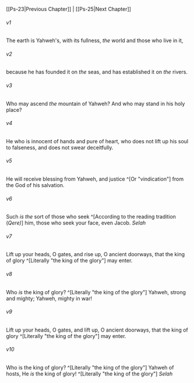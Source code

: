 ﻿---
aliases:
  - Psalms 24
---

[[Ps-23|Previous Chapter]] | [[Ps-25|Next Chapter]]

###### v1
The earth is Yahweh's, with its fullness,
_the_ world and those who live in it,

###### v2
because he has founded it on _the_ seas,
and has established it on _the_ rivers.

###### v3
Who may ascend _the_ mountain of Yahweh?
And who may stand in his holy place?

###### v4
He who is innocent of hands and pure of heart,
who does not lift up his soul to falseness,
and does not swear deceitfully.

###### v5
He will receive blessing from Yahweh,
and justice ^[Or "vindication"] from the God of his salvation.

###### v6
Such _is the_ sort of those who seek ^[According to the reading tradition (_Qere)_] him,
those who seek your face, even Jacob. _Selah_

###### v7
Lift up your heads, O gates,
and rise up, O ancient doorways,
that the king of glory ^[Literally "the king of the glory"] may enter.

###### v8
Who _is_ the king of glory? ^[Literally "the king of the glory"]
Yahweh, strong and mighty;
Yahweh, mighty in war!

###### v9
Lift up your heads, O gates,
and lift up, O ancient doorways,
that the king of glory ^[Literally "the king of the glory"] may enter.

###### v10
Who is the king of glory? ^[Literally "the king of the glory"]
Yahweh of hosts,
He _is_ the king of glory! ^[Literally "the king of the glory"] _Selah_